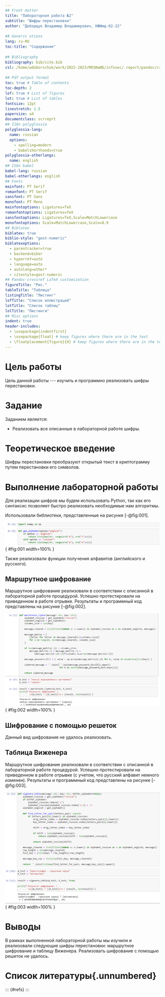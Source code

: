```yaml
---
## Front matter
title: "Лабораторная работа №2"
subtitle: "Шифры перестановки"
author: "Доборщук Владимир Владимирович, НФИмд-02-22"

## Generic otions
lang: ru-RU
toc-title: "Содержание"

## Bibliography
bibliography: bib/cite.bib
csl: /home/wdoborschuk/work/2022-2023/МОЗИиИБ/infosec/.report/pandoc/csl/gost-r-7-0-5-2008-numeric.csl

## Pdf output format
toc: true # Table of contents
toc-depth: 2
lof: true # List of figures
lot: true # List of tables
fontsize: 12pt
linestretch: 1.5
papersize: a4
documentclass: scrreprt
## I18n polyglossia
polyglossia-lang:
  name: russian
  options:
	- spelling=modern
	- babelshorthands=true
polyglossia-otherlangs:
  name: english
## I18n babel
babel-lang: russian
babel-otherlangs: english
## Fonts
mainfont: PT Serif
romanfont: PT Serif
sansfont: PT Sans
monofont: PT Mono
mainfontoptions: Ligatures=TeX
romanfontoptions: Ligatures=TeX
sansfontoptions: Ligatures=TeX,Scale=MatchLowercase
monofontoptions: Scale=MatchLowercase,Scale=0.9
## Biblatex
biblatex: true
biblio-style: "gost-numeric"
biblatexoptions:
  - parentracker=true
  - backend=biber
  - hyperref=auto
  - language=auto
  - autolang=other*
  - citestyle=gost-numeric
## Pandoc-crossref LaTeX customization
figureTitle: "Рис."
tableTitle: "Таблица"
listingTitle: "Листинг"
lofTitle: "Список иллюстраций"
lotTitle: "Список таблиц"
lolTitle: "Листинги"
## Misc options
indent: true
header-includes:
  - \usepackage{indentfirst}
  - \usepackage{float} # keep figures where there are in the text
  - \floatplacement{figure}{H} # keep figures where there are in the text
---
```


# Цель работы

Цель данной работы --- изучить и программно реализовать шифры перестановки.

# Задание

Заданием является:

- Реализовать все описанные в лабораторной работе шифры.

# Теоретическое введение

Шифры перестановки преобразуют открытый текст в криптограмму путем перестановки его символов.

# Выполнение лабораторной работы

Для реализации шифров мы будем использовать Python, так как его синтаксис позволяет быстро реализовать необходимые нам алгоритмы.

Использовали библиотеки, представленные на рисунке [-@fig:001].

![Библиотеки и дополнительные функции](image/1.png){ #fig:001 width=100% }

Также реализовали функции получения алфавитов (английского и русского).

## Маршрутное шифрование

Маршрутное шифрование реализовали в соответствии с описанной в лабораторной работе процедурой. Успешно протестировали на приведенном в работе отрывке.  Результаты и программный код представлены на рисунке [-@fig:002].

![Маршрутное шифрование и его тестирование](image/2.png){ #fig:002 width=100% }

## Шифрование с помощью решеток

Данный вид шифрования не удалось реализовать.

## Таблица Виженера

Маршрутное шифрование реализовали в соответствии с описанной в лабораторной работе процедурой. Успешно протестировали на приведенном в работе отрывке (с учетом, что русский алфавит немного изменен). Результаты и программный код представлены на рисунке [-@fig:003].

![Таблица Виженера и ее тестирование](image/3.png){ #fig:003 width=100% }

# Выводы

В рамках выполненной лабораторной работы мы изучили и реализовали следующие шифры перестановки: маршрутное шифрование и таблицу Виженера. Реализовать шифрование с помощью решеток не удалось.

# Список литературы{.unnumbered}

::: {#refs}
:::
